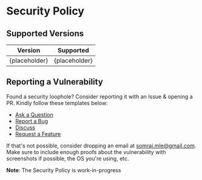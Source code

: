 # Security Policy

## Supported Versions

| Version       | Supported     |
| ------------- | ------------- |
| {placeholder} | {placeholder} |

## Reporting a Vulnerability

Found a security loophole? Consider reporting it with an Issue & opening a PR. Kindly follow these templates below:

- [Ask a Question](https://github.com/Jarmos-san/Aurochs/issues/new?assignees=Jarmos-san&labels=question&template=ask-a-question.md&title=%5BQUESTION%5D)
- [Report a Bug](https://github.com/Jarmos-san/Aurochs/issues/new?assignees=Jarmos-san&labels=bug&template=bug_report.md&title=%5BBUG%5D)
- [Discuss](https://github.com/Jarmos-san/Aurochs/issues/new?assignees=Jarmos-san&labels=question&template=discussion.md&title=%5BDISCUSSION%5D)
- [Request a Feature](https://github.com/Jarmos-san/Aurochs/issues/new?assignees=Jarmos-san&labels=enhancement%2C+help+wanted&template=feature_request.md&title=%5BFEATURE-REQUEST%5D)

If that's not possible, consider dropping an email at [somraj.mle@gmail.com](mailto:somraj.mle@gmail.com?subject=I%20Found%20A%20Bug!). Make sure to include enough proofs about the vulnerability with screenshots if possible, the OS you're using, etc.

**Note**: The Security Policy is work-in-progress
